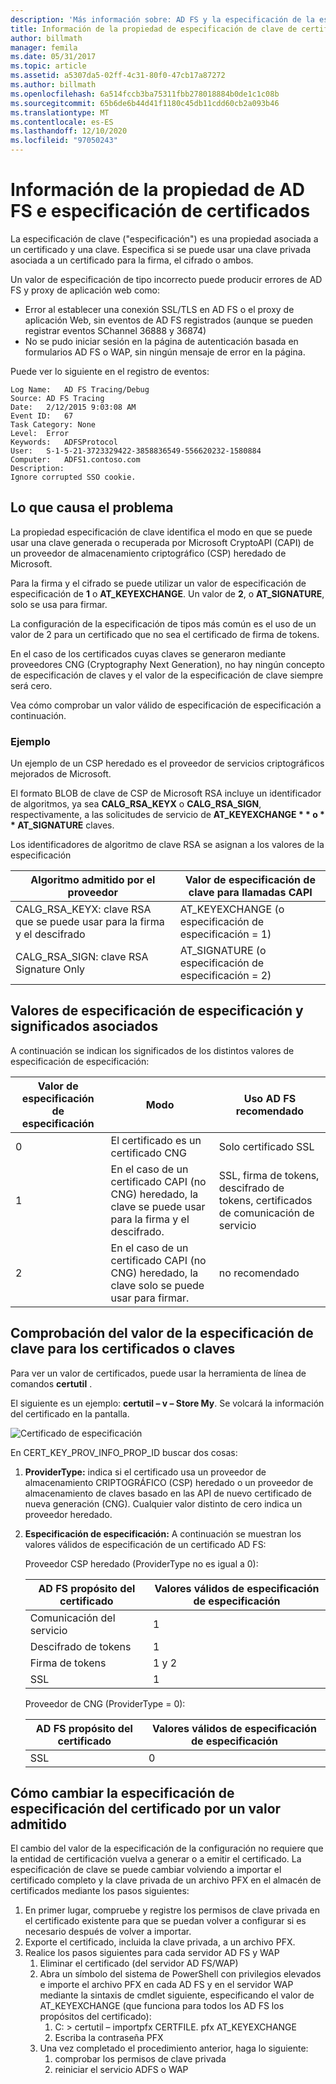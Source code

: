 ```yaml
---
description: 'Más información sobre: AD FS y la especificación de la especificación de certificados'
title: Información de la propiedad de especificación de clave de certificado y Servicios de federación de Active Directory (AD FS)
author: billmath
manager: femila
ms.date: 05/31/2017
ms.topic: article
ms.assetid: a5307da5-02ff-4c31-80f0-47cb17a87272
ms.author: billmath
ms.openlocfilehash: 6a514fccb3ba75311fbb278018884b0de1c1c08b
ms.sourcegitcommit: 65b6de6b44d41f1180c45db11cdd60cb2a093b46
ms.translationtype: MT
ms.contentlocale: es-ES
ms.lasthandoff: 12/10/2020
ms.locfileid: "97050243"
---
```

# <a name="ad-fs-and-certificate-keyspec-property-information"></a>Información de la propiedad de AD FS e especificación de certificados
La especificación de clave ("especificación") es una propiedad asociada a un certificado y una clave. Especifica si se puede usar una clave privada asociada a un certificado para la firma, el cifrado o ambos.

Un valor de especificación de tipo incorrecto puede producir errores de AD FS y proxy de aplicación web como:


- Error al establecer una conexión SSL/TLS en AD FS o el proxy de aplicación Web, sin eventos de AD FS registrados (aunque se pueden registrar eventos SChannel 36888 y 36874)
- No se pudo iniciar sesión en la página de autenticación basada en formularios AD FS o WAP, sin ningún mensaje de error en la página.

Puede ver lo siguiente en el registro de eventos:

```
Log Name:   AD FS Tracing/Debug
Source: AD FS Tracing
Date:   2/12/2015 9:03:08 AM
Event ID:   67
Task Category: None
Level:  Error
Keywords:   ADFSProtocol
User:   S-1-5-21-3723329422-3858836549-556620232-1580884
Computer:   ADFS1.contoso.com
Description:
Ignore corrupted SSO cookie.
```

## <a name="what-causes-the-problem"></a>Lo que causa el problema
La propiedad especificación de clave identifica el modo en que se puede usar una clave generada o recuperada por Microsoft CryptoAPI (CAPI) de un proveedor de almacenamiento criptográfico (CSP) heredado de Microsoft.

Para la firma y el cifrado se puede utilizar un valor de especificación de especificación de **1** o **AT_KEYEXCHANGE**.  Un valor de **2**, o **AT_SIGNATURE**, solo se usa para firmar.

La configuración de la especificación de tipos más común es el uso de un valor de 2 para un certificado que no sea el certificado de firma de tokens.

En el caso de los certificados cuyas claves se generaron mediante proveedores CNG (Cryptography Next Generation), no hay ningún concepto de especificación de claves y el valor de la especificación de clave siempre será cero.

Vea cómo comprobar un valor válido de especificación de especificación a continuación.

### <a name="example"></a>Ejemplo
Un ejemplo de un CSP heredado es el proveedor de servicios criptográficos mejorados de Microsoft.

El formato BLOB de clave de CSP de Microsoft RSA incluye un identificador de algoritmos, ya sea **CALG_RSA_KEYX** o **CALG_RSA_SIGN**, respectivamente, a las solicitudes de servicio de <strong>AT_KEYEXCHANGE * * o * * AT_SIGNATURE</strong> claves.

Los identificadores de algoritmo de clave RSA se asignan a los valores de la especificación

| Algoritmo admitido por el proveedor| Valor de especificación de clave para llamadas CAPI |
| --- | --- |
|CALG_RSA_KEYX: clave RSA que se puede usar para la firma y el descifrado| AT_KEYEXCHANGE (o especificación de especificación = 1)|
CALG_RSA_SIGN: clave RSA Signature Only |AT_SIGNATURE (o especificación de especificación = 2)|

## <a name="keyspec-values-and-associated-meanings"></a>Valores de especificación de especificación y significados asociados
A continuación se indican los significados de los distintos valores de especificación de especificación:

|Valor de especificación de especificación|Modo|Uso AD FS recomendado|
| --- | --- | --- |
|0|El certificado es un certificado CNG|Solo certificado SSL|
|1|En el caso de un certificado CAPI (no CNG) heredado, la clave se puede usar para la firma y el descifrado.|    SSL, firma de tokens, descifrado de tokens, certificados de comunicación de servicio|
|2|En el caso de un certificado CAPI (no CNG) heredado, la clave solo se puede usar para firmar.|no recomendado|

## <a name="how-to-check-the-keyspec-value-for-your-certificates--keys"></a>Comprobación del valor de la especificación de clave para los certificados o claves
Para ver un valor de certificados, puede usar la herramienta de línea de comandos **certutil** .

El siguiente es un ejemplo: **certutil – v – Store My**.  Se volcará la información del certificado en la pantalla.

![Certificado de especificación](media/AD-FS-and-KeySpec-Property/keyspec1.png)

En CERT_KEY_PROV_INFO_PROP_ID buscar dos cosas:


1. **ProviderType:** indica si el certificado usa un proveedor de almacenamiento CRIPTOGRÁFICO (CSP) heredado o un proveedor de almacenamiento de claves basado en las API de nuevo certificado de nueva generación (CNG).  Cualquier valor distinto de cero indica un proveedor heredado.
2. **Especificación de especificación:** A continuación se muestran los valores válidos de especificación de un certificado AD FS:

   Proveedor CSP heredado (ProviderType no es igual a 0):

   |AD FS propósito del certificado|Valores válidos de especificación de especificación|
   | --- | --- |
   |Comunicación del servicio|1|
   |Descifrado de tokens|1|
   |Firma de tokens|1 y 2|
   |SSL|1|

   Proveedor de CNG (ProviderType = 0):

   |AD FS propósito del certificado|Valores válidos de especificación de especificación|
   | --- | --- |
   |SSL|0|

## <a name="how-to-change-the-keyspec-for-your-certificate-to-a-supported-value"></a>Cómo cambiar la especificación de especificación del certificado por un valor admitido
El cambio del valor de la especificación de la configuración no requiere que la entidad de certificación vuelva a generar o a emitir el certificado.  La especificación de clave se puede cambiar volviendo a importar el certificado completo y la clave privada de un archivo PFX en el almacén de certificados mediante los pasos siguientes:


1. En primer lugar, compruebe y registre los permisos de clave privada en el certificado existente para que se puedan volver a configurar si es necesario después de volver a importar.
2. Exporte el certificado, incluida la clave privada, a un archivo PFX.
3. Realice los pasos siguientes para cada servidor AD FS y WAP
    1. Eliminar el certificado (del servidor AD FS/WAP)
    2. Abra un símbolo del sistema de PowerShell con privilegios elevados e importe el archivo PFX en cada AD FS y en el servidor WAP mediante la sintaxis de cmdlet siguiente, especificando el valor de AT_KEYEXCHANGE (que funciona para todos los AD FS los propósitos del certificado):
        1. C: \> certutil – importpfx CERTFILE. pfx AT_KEYEXCHANGE
        2. Escriba la contraseña PFX
    3. Una vez completado el procedimiento anterior, haga lo siguiente:
        1. comprobar los permisos de clave privada
        2. reiniciar el servicio ADFS o WAP





